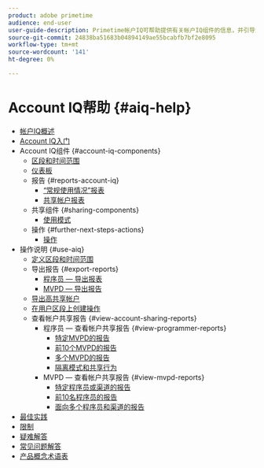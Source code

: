 ```yaml
---
product: adobe primetime
audience: end-user
user-guide-description: Primetime帐户IQ可帮助提供有关帐户IQ组件的信息，并引导您了解使用各种组件的用户旅程。
source-git-commit: 24838ba51683b04894149ae55bcabfb7bf2e8095
workflow-type: tm+mt
source-wordcount: '141'
ht-degree: 0%

---
```


# Account IQ帮助 {#aiq-help}

+ [帐户IQ概述](/help/AccountIQ/home.md)
+ [Account IQ入门](/help/AccountIQ/get-started.md)
+ Account IQ组件 {#account-iq-components}
   + [区段和时间范围](/help/AccountIQ/segments-timeframe.md)
   + [仪表板](/help/AccountIQ/dashboard.md)
   + 报告 {#reports-account-iq}
      + [“常规使用情况”报表](/help/AccountIQ/general-usage-reports.md)
      + [共享帐户报表](/help/AccountIQ/shared-acc-reports.md)
   + 共享组件 {#sharing-components}
      + [使用模式](/help/AccountIQ/usage-patterns.md)
   + 操作 {#further-next-steps-actions}
      + [操作](/help/AccountIQ/operations.md)
+ 操作说明 {#use-aiq}
   + [定义区段和时间范围](/help/AccountIQ/howto-select-segment-timeframe.md)
   + 导出报告 {#export-reports}
      + [程序员 — 导出报表](/help/AccountIQ/export-segment-metrics-progr.md)
      + [MVPD — 导出报告](/help/AccountIQ/export-segment-metrics-mvpd.md)
   + [导出高共享帐户](/help/AccountIQ/export-acc-information.md)
   + [在用户区段上创建操作](/help/AccountIQ/operation-affecting-user-segment.md)
   + 查看帐户共享报告 {#view-account-sharing-reports}
      + 程序员 — 查看帐户共享报告 {#view-programmer-reports}
         + [特定MVPD的报告](/help/AccountIQ/reports-for-specific-mvpds.md)
         + [前10个MVPD的报告](/help/AccountIQ/top-10-mvpd-reports.md)
         + [多个MVPD的报告](viewrep-multiple-mvpd.md)
         + [隔离模式和共享行为](/help/AccountIQ/isolation-mode.md)
      + MVPD — 查看帐户共享报告 {#view-mvpd-reports}
         + [特定程序员或渠道的报告](/help/AccountIQ/reports-for-specific-programmers.md)
         + [前10名程序员的报告](/help/AccountIQ/top-10-programmer-reports.md)
         + [面向多个程序员和渠道的报告](viewrep-multiple-programmer.md)
+ [最佳实践](/help/AccountIQ/best-practices.md)
+ [限制](/help/AccountIQ/limitations.md)
+ [疑难解答](/help/AccountIQ/troubleshoot.md)
+ [常见问题解答](/help/AccountIQ/faq.md)
+ [产品概念术语表](/help/AccountIQ/product-concepts.md)